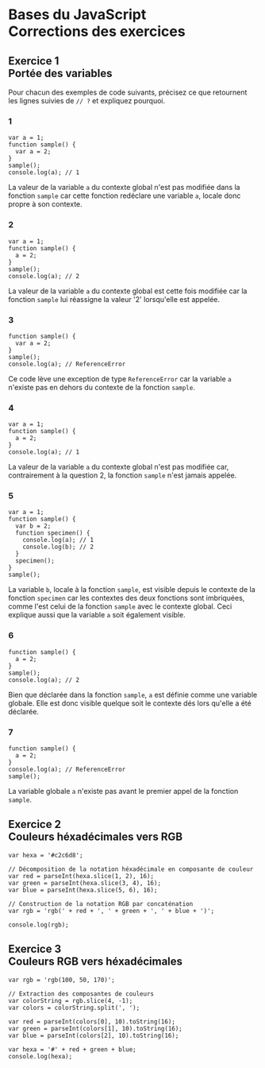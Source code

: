 # Bases du JavaScript<br />Corrections des exercices 


## Exercice 1<br />Portée des variables

Pour chacun des exemples de code suivants, précisez ce que retournent les lignes suivies de `// ?` et expliquez pourquoi.

### 1

    var a = 1;
    function sample() {
      var a = 2;
    }
    sample();
    console.log(a); // 1

La valeur de la variable `a` du contexte global n'est pas modifiée dans la fonction `sample` car cette fonction redéclare une variable `a`, locale donc propre à son contexte.

### 2

    var a = 1;
    function sample() {
      a = 2;
    }
    sample();
    console.log(a); // 2

La valeur de la variable `a` du contexte global est cette fois modifiée car la fonction `sample` lui réassigne la valeur '2' lorsqu'elle est appelée.

### 3

    function sample() {
      var a = 2;
    }
    sample();
    console.log(a); // ReferenceError

Ce code lève une exception de type `ReferenceError` car la variable `a` n'existe pas en dehors du contexte de la fonction `sample`.

### 4

    var a = 1;
    function sample() {
      a = 2;
    }
    console.log(a); // 1

La valeur de la variable `a` du contexte global n'est pas modifiée car, contrairement à la question 2, la fonction `sample` n'est jamais appelée.

### 5

    var a = 1;
    function sample() {
      var b = 2;
      function specimen() {
        console.log(a); // 1
        console.log(b); // 2
      }
      specimen();
    }
    sample();

La variable `b`, locale à la fonction `sample`, est visible depuis le contexte de la fonction `specimen` car les contextes des deux fonctions sont imbriquées, comme l'est celui de la fonction `sample` avec le contexte global. Ceci explique aussi que la variable `a` soit également visible.

### 6

    function sample() {
      a = 2;
    }
    sample();
    console.log(a); // 2

Bien que déclarée dans la fonction `sample`, `a` est définie comme une variable globale. Elle est donc visible quelque soit le contexte dés lors qu'elle a été déclarée.

### 7

    function sample() {
      a = 2;
    }
    console.log(a); // ReferenceError
    sample();

La variable globale `a` n'existe pas avant le premier appel de la fonction `sample`.


## Exercice 2<br />Couleurs héxadécimales vers RGB

    var hexa = '#c2c6d8';
    
    // Décomposition de la notation héxadécimale en composante de couleur
    var red = parseInt(hexa.slice(1, 2), 16);
    var green = parseInt(hexa.slice(3, 4), 16);
    var blue = parseInt(hexa.slice(5, 6), 16);
    
    // Construction de la notation RGB par concaténation
    var rgb = 'rgb(' + red + ', ' + green + ', ' + blue + ')';
    
    console.log(rgb);


## Exercice 3<br />Couleurs RGB vers héxadécimales

    var rgb = 'rgb(100, 50, 170)';
    
    // Extraction des composantes de couleurs
    var colorString = rgb.slice(4, -1);
    var colors = colorString.split(', ');
    
    var red = parseInt(colors[0], 10).toString(16);
    var green = parseInt(colors[1], 10).toString(16);
    var blue = parseInt(colors[2], 10).toString(16);
    
    var hexa = '#' + red + green + blue; 
    console.log(hexa);
